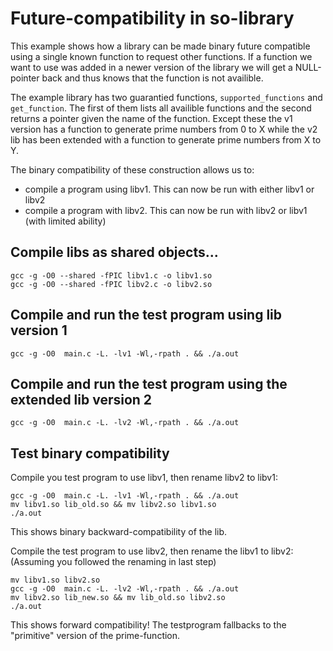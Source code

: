# Future-compatibility in so-library
This example shows how a library can be made binary future compatible using
a single known function to request other functions. If a function we want to
use was added in a newer version of the library we will get a NULL-pointer back
and thus knows that the function is not availible.

The example library has two guarantied functions, `supported_functions` and
`get_function`. The first of them lists all availible functions and the second
returns a pointer given the name of the function. Except these the v1 version
has a function to generate prime numbers from 0 to X while the v2 lib has been
extended with a function to generate prime numbers from X to Y.

The binary compatibility of these construction allows us to:
- compile a program using libv1. This can now be run with either libv1 or libv2
- compile a program with libv2. This can now be run with libv2 or libv1 (with limited ability)

## Compile libs as shared objects...
```
gcc -g -O0 --shared -fPIC libv1.c -o libv1.so
gcc -g -O0 --shared -fPIC libv2.c -o libv2.so
```

## Compile and run the test program using lib version 1
```
gcc -g -O0  main.c -L. -lv1 -Wl,-rpath . && ./a.out
```

## Compile and run the test program using the extended lib version 2
```
gcc -g -O0  main.c -L. -lv2 -Wl,-rpath . && ./a.out
```

## Test binary compatibility
Compile you test program to use libv1, then rename libv2 to libv1:
```
gcc -g -O0  main.c -L. -lv1 -Wl,-rpath . && ./a.out
mv libv1.so lib_old.so && mv libv2.so libv1.so
./a.out
```
This shows binary backward-compatibility of the lib.

Compile the test program to use libv2, then rename the libv1 to libv2:
(Assuming you followed the renaming in last step)
```
mv libv1.so libv2.so
gcc -g -O0  main.c -L. -lv2 -Wl,-rpath . && ./a.out
mv libv2.so lib_new.so && mv lib_old.so libv2.so
./a.out
```
This shows forward compatibility! The testprogram fallbacks to the "primitive"
version of the prime-function.
